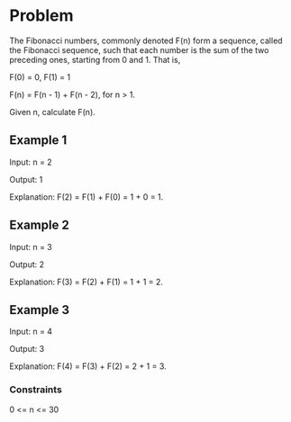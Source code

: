 # Problem

The Fibonacci numbers, commonly denoted F(n) form a sequence, called the Fibonacci sequence, such that each number is the sum of the two preceding ones, starting from 0 and 1. That is,

F(0) = 0, F(1) = 1

F(n) = F(n - 1) + F(n - 2), for n > 1.

Given n, calculate F(n).

## Example 1

Input: n = 2

Output: 1

Explanation: F(2) = F(1) + F(0) = 1 + 0 = 1.

## Example 2

Input: n = 3

Output: 2

Explanation: F(3) = F(2) + F(1) = 1 + 1 = 2.

## Example 3

Input: n = 4

Output: 3

Explanation: F(4) = F(3) + F(2) = 2 + 1 = 3.
 
### Constraints

0 <= n <= 30
